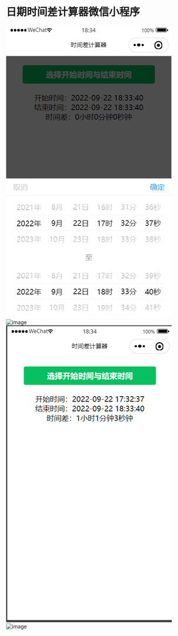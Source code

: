 # 日期时间差计算器微信小程序
![image](./28day1.png)
![image](http://39.99.172.143/img/28day1.PNG) 
![image](./28day2.png)
![image](http://39.99.172.143/img/28day2.PNG) 
